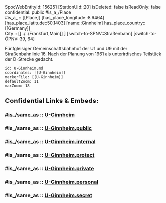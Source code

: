 ﻿---
location:
- 50.1403
- 8.6464
mapmarker: subway
mapzoom:
- 8
- 18
tags:
- geo/station/subway
type: Station
---

SpocWebEntityId: 156251
[StationUId::20] 
isDeleted: false
isReadOnly: false
confidential: public
#is_a_/Place  
#is_a_ :: [[Place]] 
[has_place_longitude::8.6464] 
[has_place_latitude::50.1403] 
[name::Ginnheim] 
has_place_country:: [[Germany]]  
City :: [[../../Frankfurt,Main]] ] 
[switch-to-SPNV::Straßenbahn] 
[switch-to-ÖPNV::39, 64] 

Fünfgleisiger Gemeinschaftsbahnhof der U1 und U9 mit der Straßenbahnlinie 16. Nach der Planung von 1961 als unterirdisches Teilstück der D-Strecke gedacht.

```leaflet
id: U-Ginnheim.md
coordinates: [[U-Ginnheim]] 
markerFile: [[U-Ginnheim]] 
defaultZoom: 11 
maxZoom: 18
```


## Confidential Links & Embeds: 

### #is_/same_as :: [U-Ginnheim](U-Ginnheim.md) 

### #is_/same_as :: [U-Ginnheim.public](/_public/Earth/Continent/Europe/Europe~Central/Germany/Germany~West/Hessen/counties~Hessen/Frankfurt~Main/Stations-FFM~U/U-Ginnheim.public.md) 

### #is_/same_as :: [U-Ginnheim.internal](/_internal/Earth/Continent/Europe/Europe~Central/Germany/Germany~West/Hessen/counties~Hessen/Frankfurt~Main/Stations-FFM~U/U-Ginnheim.internal.md) 

### #is_/same_as :: [U-Ginnheim.protect](/_protect/Earth/Continent/Europe/Europe~Central/Germany/Germany~West/Hessen/counties~Hessen/Frankfurt~Main/Stations-FFM~U/U-Ginnheim.protect.md) 

### #is_/same_as :: [U-Ginnheim.private](/_private/Earth/Continent/Europe/Europe~Central/Germany/Germany~West/Hessen/counties~Hessen/Frankfurt~Main/Stations-FFM~U/U-Ginnheim.private.md) 

### #is_/same_as :: [U-Ginnheim.personal](/_personal/Earth/Continent/Europe/Europe~Central/Germany/Germany~West/Hessen/counties~Hessen/Frankfurt~Main/Stations-FFM~U/U-Ginnheim.personal.md) 

### #is_/same_as :: [U-Ginnheim.secret](/_secret/Earth/Continent/Europe/Europe~Central/Germany/Germany~West/Hessen/counties~Hessen/Frankfurt~Main/Stations-FFM~U/U-Ginnheim.secret.md)

